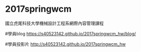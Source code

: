 # 2017springwcm
國立虎尾科技大學機械設計工程系網際內容管理課程



#學員blog
https://s40523142.github.io/2017springwcm_hw/blog/

#學員投影片
http://s40523142.github.io/2017springwcm_hw
